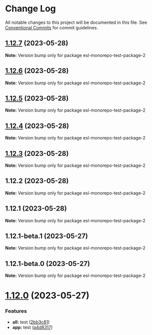 # Change Log

All notable changes to this project will be documented in this file.
See [Conventional Commits](https://conventionalcommits.org) for commit guidelines.

## [1.12.7](https://github.com/fshovchko/esl-monorepo-test/compare/esl-monorepo-test-package-2@1.12.6...esl-monorepo-test-package-2@1.12.7) (2023-05-28)

**Note:** Version bump only for package esl-monorepo-test-package-2





## [1.12.6](https://github.com/fshovchko/esl-monorepo-test/compare/esl-monorepo-test-package-2@1.12.5...esl-monorepo-test-package-2@1.12.6) (2023-05-28)

**Note:** Version bump only for package esl-monorepo-test-package-2





## [1.12.5](https://github.com/fshovchko/esl-monorepo-test/compare/esl-monorepo-test-package-2@1.12.4...esl-monorepo-test-package-2@1.12.5) (2023-05-28)

**Note:** Version bump only for package esl-monorepo-test-package-2





## [1.12.4](https://github.com/fshovchko/esl-monorepo-test/compare/esl-monorepo-test-package-2@1.12.3...esl-monorepo-test-package-2@1.12.4) (2023-05-28)

**Note:** Version bump only for package esl-monorepo-test-package-2





## [1.12.3](https://github.com/fshovchko/esl-monorepo-test/compare/esl-monorepo-test-package-2@1.12.2...esl-monorepo-test-package-2@1.12.3) (2023-05-28)

**Note:** Version bump only for package esl-monorepo-test-package-2





## 1.12.2 (2023-05-28)

**Note:** Version bump only for package esl-monorepo-test-package-2





## 1.12.1 (2023-05-28)

**Note:** Version bump only for package esl-monorepo-test-package-2





## 1.12.1-beta.1 (2023-05-27)

**Note:** Version bump only for package esl-monorepo-test-package-2





## 1.12.1-beta.0 (2023-05-27)

**Note:** Version bump only for package esl-monorepo-test-package-2





# [1.12.0](https://github.com/fshovchko/esl-monorepo-test/compare/esl-monorepo-test-package-2@1.10.2...esl-monorepo-test-package-2@1.12.0) (2023-05-27)


### Features

* **all:** test ([2bb3c81](https://github.com/fshovchko/esl-monorepo-test/commit/2bb3c81cbe99e714e231810c277a4084ba6b865d))
* **app:** test ([a4d8317](https://github.com/fshovchko/esl-monorepo-test/commit/a4d8317884904d9a596e52cc393d5b8e30e0ec92))
